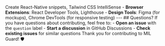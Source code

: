 Create React-Native snippets, Tailwind CSS IntelliSense - **Browser Extensions**: React Developer Tools, Lighthouse - **Design Tools**: Figma (for mockups), Chrome DevTools (for responsive testing)  ---  ## Questions?  If you have questions about contributing, feel free to: - **Open an issue** with the `question` label - **Start a discussion** in GitHub Discussions - **Check existing issues** for similar questions  Thank you for contributing to MIL Guard! 🛡️
